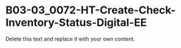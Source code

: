 

# B03-03_0072-HT-Create-Check-Inventory-Status-Digital-EE

Delete this text and replace it with your own content.
